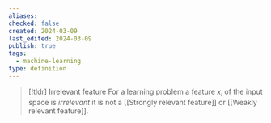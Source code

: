 ```yaml
---
aliases: 
checked: false
created: 2024-03-09
last_edited: 2024-03-09
publish: true
tags:
  - machine-learning
type: definition
---
```

>[!tldr] Irrelevant feature
>For a learning problem a feature $x_i$ of the input space is *irrelevant* it is not a [[Strongly relevant feature]] or [[Weakly relevant feature]].


